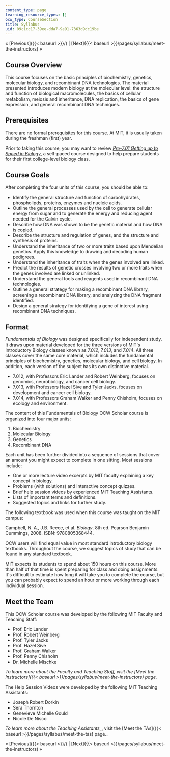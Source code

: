 ```yaml
---
content_type: page
learning_resource_types: []
ocw_type: CourseSection
title: Syllabus
uid: 09c1cc17-39ee-dda7-9e91-7363d9dc19be
---
```


« [Previous]({{< baseurl >}}/) | [Next]({{< baseurl >}}/pages/syllabus/meet-the-instructors) »

Course Overview
---------------

This course focuses on the basic principles of biochemistry, genetics, molecular biology, and recombinant DNA technologies. The material presented introduces modern biology at the molecular level: the structure and function of biological macromolecules, the basics of cellular metabolism, meiosis and inheritance, DNA replication, the basics of gene expression, and general recombinant DNA techniques.

Prerequisites
-------------

There are no formal prerequisites for this course. At MIT, it is usually taken during the freshman (first) year.

Prior to taking this course, you may want to review _[Pre-7.01 Getting up to Speed in Biology](/courses/res-7-001-pre-7-01-getting-up-to-speed-in-biology-summer-2019)_, a self-paced course designed to help prepare students for their first college-level biology class.

Course Goals
------------

After completing the four units of this course, you should be able to:

*   Identify the general structure and function of carbohydrates, phospholipds, proteins, enzymes and nucleic acids.
*   Outline the general processes used by the cell to generate cellular energy from sugar and to generate the energy and reducing agent needed for the Calvin cycle.
*   Describe how DNA was shown to be the genetic material and how DNA is copied.
*   Describe the structure and regulation of genes, and the structure and synthesis of proteins.
*   Understand the inheritance of two or more traits based upon Mendelian genetics. Apply this knowledge to drawing and decoding human pedigrees.
*   Understand the inheritance of traits when the genes involved are linked.
*   Predict the results of genetic crosses involving two or more traits when the genes involved are linked or unlinked.
*   Understand the general tools and reagents used in recombinant DNA technologies.
*   Outline a general strategy for making a recombinant DNA library, screening a recombinant DNA library, and analyzing the DNA fragment identified.
*   Design a general strategy for identifying a gene of interest using recombinant DNA techniques.

Format
------

_Fundamentals of Biology_ was designed specifically for independent study. It draws upon material developed for the three versions of MIT's Introductory Biology classes known as _7.012_, _7.013_, and _7.014_. All three classes cover the same core material, which includes the fundamental principles of biochemistry, genetics, molecular biology, and cell biology. In addition, each version of the subject has its own distinctive material.

*   7.012, with Professors Eric Lander and Robert Weinberg, focuses on genomics, neurobiology, and cancer cell biology.
*   7.013, with Professors Hazel Sive and Tyler Jacks, focuses on development and cancer cell biology.
*   7.014, with Professors Graham Walker and Penny Chisholm, focuses on ecology and environment.

The content of this Fundamentals of Biology OCW Scholar course is organized into four major units:

1.  Biochemistry
2.  Molecular Biology
3.  Genetics
4.  Recombinant DNA

Each unit has been further divided into a sequence of sessions that cover an amount you might expect to complete in one sitting. Most sessions include:

*   One or more lecture video excerpts by MIT faculty explaining a key concept in biology.
*   Problems (with solutions) and interactive concept quizzes.
*   Brief help session videos by experienced MIT Teaching Assistants.
*   Lists of important terms and definitions.
*   Suggested topics and links for further study.

The following textbook was used when this course was taught on the MIT campus:

Campbell, N. A., J.B. Reece, et al. _Biology_. 8th ed. Pearson Benjamin Cummings, 2008. ISBN: 9780805368444.

OCW users will find equal value in most standard introductory biology textbooks. Throughout the course, we suggest topics of study that can be found in any standard textbook.

MIT expects its students to spend about 150 hours on this course. More than half of that time is spent preparing for class and doing assignments. It's difficult to estimate how long it will take you to complete the course, but you can probably expect to spend an hour or more working through each individual session.

Meet the Team
-------------

This OCW Scholar course was developed by the following MIT Faculty and Teaching Staff:

*   Prof. Eric Lander
*   Prof. Robert Weinberg
*   Prof. Tyler Jacks
*   Prof. Hazel Sive
*   Prof. Graham Walker
*   Prof. Penny Chisholm
*   Dr. Michelle Mischke

_To learn more about the Faculty and Teaching Staff, visit the [Meet the Instructors]({{< baseurl >}}/pages/syllabus/meet-the-instructors) page._

The Help Session Videos were developed by the following MIT Teaching Assistants:

*   Joseph Robert Dorkin
*   Sera Thornton
*   Genevieve Michelle Gould
*   Nicole De Nisco

_To learn more about the_ _Teaching Assistants__, visit the [Meet the TAs]({{< baseurl >}}/pages/syllabus/meet-the-tas) page._

« [Previous]({{< baseurl >}}/) | [Next]({{< baseurl >}}/pages/syllabus/meet-the-instructors) »
